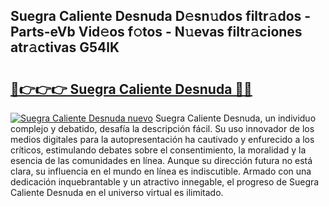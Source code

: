 ## Suegra Caliente Desnuda D𝚎sn𝚞dos filtr𝚊dos - Parts-eVb Vid𝚎os f𝚘tos - N𝚞evas filtr𝚊ciones atr𝚊ctivas G54lK

# <h2><a href="http://mb1cf8.tromn.icu/?c=Suegra+Caliente+Desnuda">🔗👉👉👉 Suegra Caliente Desnuda 🔗🔗</a></h2>

[![Suegra Caliente Desnuda nuevo](https://i.imgur.com/pEAQMta.gif)](http://mb1cf8.tromn.icu/?c=Suegra+Caliente+Desnuda)
Suegra Caliente Desnuda, un individuo complejo y debatido, desafía la descripción fácil. Su uso innovador de los medios digitales para la autopresentación ha cautivado y enfurecido a los críticos, estimulando debates sobre el consentimiento, la moralidad y la esencia de las comunidades en línea. Aunque su dirección futura no está clara, su influencia en el mundo en línea es indiscutible. Armado con una dedicación inquebrantable y un atractivo innegable, el progreso de Suegra Caliente Desnuda en el universo virtual es ilimitado.
